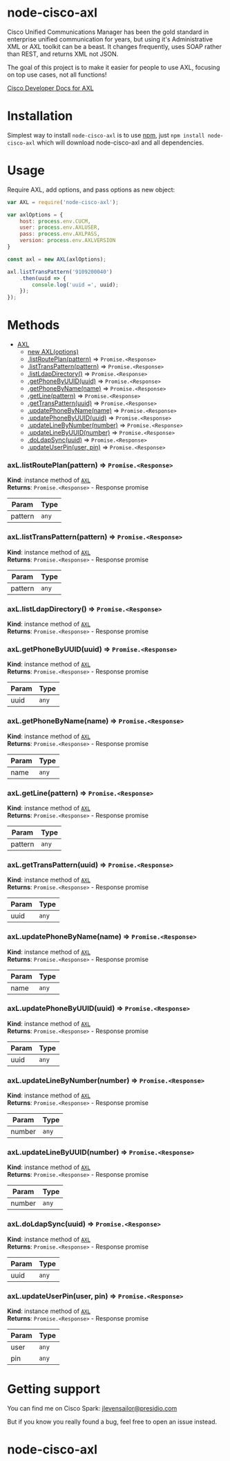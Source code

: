 node-cisco-axl
===========

Cisco Unified Communications Manager has been the gold standard in enterprise unified communication for years, but using it's Administrative XML or AXL toolkit can be a beast. It changes frequently, uses SOAP rather than REST, and returns XML not JSON. 

The goal of this project is to make it easier for people to use AXL, focusing on top use cases, not all functions! 

[Cisco Developer Docs for AXL](https://developer.cisco.com/docs/axl/)

Installation
============

Simplest way to install `node-cisco-axl` is to use [npm](http://npmjs.org), just `npm
install node-cisco-axl` which will download node-cisco-axl and all dependencies.

Usage
=====

Require AXL, add options, and pass options as new object:

```javascript
var AXL = require('node-cisco-axl');

var axlOptions = {
    host: process.env.CUCM,
    user: process.env.AXLUSER,
    pass: process.env.AXLPASS,
    version: process.env.AXLVERSION
}

const axl = new AXL(axlOptions);

axl.listTransPattern('9109200040')
    .then(uuid => {
        console.log('uuid =', uuid);
    });
});
```

Methods
=====

* [AXL](#AXL)
    * [new AXL(options)](#new_AXL_new)
    * [.listRoutePlan(pattern)](#AXL+listRoutePlan) ⇒ <code>Promise.&lt;Response&gt;</code>
    * [.listTransPattern(pattern)](#AXL+listTransPattern) ⇒ <code>Promise.&lt;Response&gt;</code>
    * [.listLdapDirectory()](#AXL+listLdapDirectory) ⇒ <code>Promise.&lt;Response&gt;</code>
    * [.getPhoneByUUID(uuid)](#AXL+getPhoneByUUID) ⇒ <code>Promise.&lt;Response&gt;</code>
    * [.getPhoneByName(name)](#AXL+getPhoneByName) ⇒ <code>Promise.&lt;Response&gt;</code>
    * [.getLine(pattern)](#AXL+getLine) ⇒ <code>Promise.&lt;Response&gt;</code>
    * [.getTransPattern(uuid)](#AXL+getTransPattern) ⇒ <code>Promise.&lt;Response&gt;</code>
    * [.updatePhoneByName(name)](#AXL+updatePhoneByName) ⇒ <code>Promise.&lt;Response&gt;</code>
    * [.updatePhoneByUUID(uuid)](#AXL+updatePhoneByUUID) ⇒ <code>Promise.&lt;Response&gt;</code>
    * [.updateLineByNumber(number)](#AXL+updateLineByNumber) ⇒ <code>Promise.&lt;Response&gt;</code>
    * [.updateLineByUUID(number)](#AXL+updateLineByUUID) ⇒ <code>Promise.&lt;Response&gt;</code>
    * [.doLdapSync(uuid)](#AXL+doLdapSync) ⇒ <code>Promise.&lt;Response&gt;</code>
    * [.updateUserPin(user, pin)](#AXL+updateUserPin) ⇒ <code>Promise.&lt;Response&gt;</code>

<a name="AXL+listRoutePlan"></a>

### axL.listRoutePlan(pattern) ⇒ <code>Promise.&lt;Response&gt;</code>
**Kind**: instance method of [<code>AXL</code>](#AXL)  
**Returns**: <code>Promise.&lt;Response&gt;</code> - Response promise  

| Param | Type |
| --- | --- |
| pattern | <code>any</code> | 

<a name="AXL+listTransPattern"></a>

### axL.listTransPattern(pattern) ⇒ <code>Promise.&lt;Response&gt;</code>
**Kind**: instance method of [<code>AXL</code>](#AXL)  
**Returns**: <code>Promise.&lt;Response&gt;</code> - Response promise  

| Param | Type |
| --- | --- |
| pattern | <code>any</code> | 

<a name="AXL+listLdapDirectory"></a>

### axL.listLdapDirectory() ⇒ <code>Promise.&lt;Response&gt;</code>
**Kind**: instance method of [<code>AXL</code>](#AXL)  
**Returns**: <code>Promise.&lt;Response&gt;</code> - Response promise  
<a name="AXL+getPhoneByUUID"></a>

### axL.getPhoneByUUID(uuid) ⇒ <code>Promise.&lt;Response&gt;</code>
**Kind**: instance method of [<code>AXL</code>](#AXL)  
**Returns**: <code>Promise.&lt;Response&gt;</code> - Response promise  

| Param | Type |
| --- | --- |
| uuid | <code>any</code> | 

<a name="AXL+getPhoneByName"></a>

### axL.getPhoneByName(name) ⇒ <code>Promise.&lt;Response&gt;</code>
**Kind**: instance method of [<code>AXL</code>](#AXL)  
**Returns**: <code>Promise.&lt;Response&gt;</code> - Response promise  

| Param | Type |
| --- | --- |
| name | <code>any</code> | 

<a name="AXL+getLine"></a>

### axL.getLine(pattern) ⇒ <code>Promise.&lt;Response&gt;</code>
**Kind**: instance method of [<code>AXL</code>](#AXL)  
**Returns**: <code>Promise.&lt;Response&gt;</code> - Response promise  

| Param | Type |
| --- | --- |
| pattern | <code>any</code> | 

<a name="AXL+getTransPattern"></a>

### axL.getTransPattern(uuid) ⇒ <code>Promise.&lt;Response&gt;</code>
**Kind**: instance method of [<code>AXL</code>](#AXL)  
**Returns**: <code>Promise.&lt;Response&gt;</code> - Response promise  

| Param | Type |
| --- | --- |
| uuid | <code>any</code> | 

<a name="AXL+updatePhoneByName"></a>

### axL.updatePhoneByName(name) ⇒ <code>Promise.&lt;Response&gt;</code>
**Kind**: instance method of [<code>AXL</code>](#AXL)  
**Returns**: <code>Promise.&lt;Response&gt;</code> - Response promise  

| Param | Type |
| --- | --- |
| name | <code>any</code> | 

<a name="AXL+updatePhoneByUUID"></a>

### axL.updatePhoneByUUID(uuid) ⇒ <code>Promise.&lt;Response&gt;</code>
**Kind**: instance method of [<code>AXL</code>](#AXL)  
**Returns**: <code>Promise.&lt;Response&gt;</code> - Response promise  

| Param | Type |
| --- | --- |
| uuid | <code>any</code> | 

<a name="AXL+updateLineByNumber"></a>

### axL.updateLineByNumber(number) ⇒ <code>Promise.&lt;Response&gt;</code>
**Kind**: instance method of [<code>AXL</code>](#AXL)  
**Returns**: <code>Promise.&lt;Response&gt;</code> - Response promise  

| Param | Type |
| --- | --- |
| number | <code>any</code> | 

<a name="AXL+updateLineByUUID"></a>

### axL.updateLineByUUID(number) ⇒ <code>Promise.&lt;Response&gt;</code>
**Kind**: instance method of [<code>AXL</code>](#AXL)  
**Returns**: <code>Promise.&lt;Response&gt;</code> - Response promise  

| Param | Type |
| --- | --- |
| number | <code>any</code> | 

<a name="AXL+doLdapSync"></a>

### axL.doLdapSync(uuid) ⇒ <code>Promise.&lt;Response&gt;</code>
**Kind**: instance method of [<code>AXL</code>](#AXL)  
**Returns**: <code>Promise.&lt;Response&gt;</code> - Response promise  

| Param | Type |
| --- | --- |
| uuid | <code>any</code> | 

<a name="AXL+updateUserPin"></a>

### axL.updateUserPin(user, pin) ⇒ <code>Promise.&lt;Response&gt;</code>
**Kind**: instance method of [<code>AXL</code>](#AXL)  
**Returns**: <code>Promise.&lt;Response&gt;</code> - Response promise  

| Param | Type |
| --- | --- |
| user | <code>any</code> | 
| pin | <code>any</code> | 


Getting support
===============

You can find me on Cisco Spark: jlevensailor@presidio.com

But if you know you really found a bug, feel free to open an issue instead.
# node-cisco-axl
